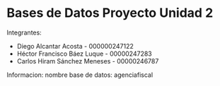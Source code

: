 # Bases de Datos Proyecto Unidad 2
Integrantes:

- Diego Alcantar Acosta - 000000247122
- Héctor Francisco Báez Luque - 00000247283
- Carlos Hiram Sánchez Meneses - 00000246787

Informacion:
nombre base de datos: agenciafiscal
